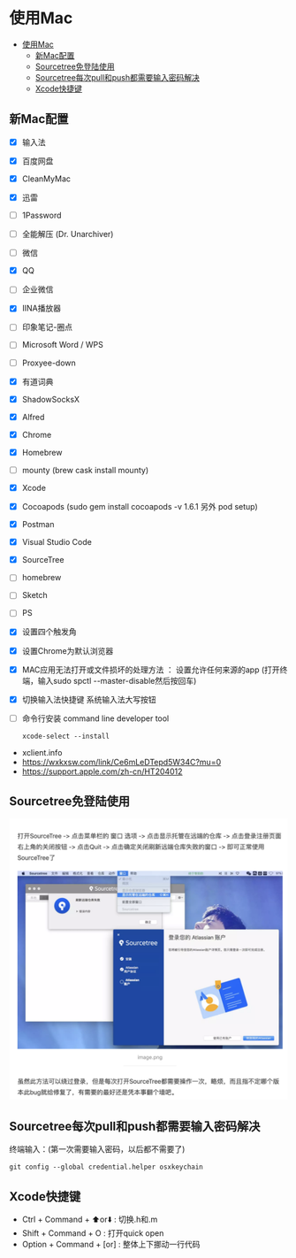 # 使用Mac
- [使用Mac](#%e4%bd%bf%e7%94%a8mac)
  - [新Mac配置](#%e6%96%b0mac%e9%85%8d%e7%bd%ae)
  - [Sourcetree免登陆使用](#sourcetree%e5%85%8d%e7%99%bb%e9%99%86%e4%bd%bf%e7%94%a8)
  - [Sourcetree每次pull和push都需要输入密码解决](#sourcetree%e6%af%8f%e6%ac%a1pull%e5%92%8cpush%e9%83%bd%e9%9c%80%e8%a6%81%e8%be%93%e5%85%a5%e5%af%86%e7%a0%81%e8%a7%a3%e5%86%b3)
  - [Xcode快捷键](#xcode%e5%bf%ab%e6%8d%b7%e9%94%ae)


## 新Mac配置

- [x] 输入法
- [x] 百度网盘
- [x] CleanMyMac
- [x] 迅雷
- [ ] 1Password
- [ ] 全能解压 (Dr. Unarchiver)
- [ ] 微信
- [x] QQ
- [ ] 企业微信
- [x] IINA播放器
- [ ] 印象笔记-圈点
- [ ] Microsoft Word / WPS
- [ ] Proxyee-down
- [x] 有道词典

- [x] ShadowSocksX

- [x] Alfred 
- [x] Chrome
- [x] Homebrew 
- [ ] mounty (brew cask install mounty)

- [x] Xcode
- [x] Cocoapods (sudo gem install cocoapods -v 1.6.1 另外 pod setup)
- [x] Postman
- [x] Visual Studio Code
- [x] SourceTree
- [ ] homebrew

- [ ] Sketch
- [ ] PS

- [x] 设置四个触发角
- [x] 设置Chrome为默认浏览器
- [x] MAC应用无法打开或文件损坏的处理方法 ： 设置允许任何来源的app  (打开终端，输入sudo spctl --master-disable然后按回车)
- [x] 切换输入法快捷键 系统输入法大写按钮



- [ ] 命令行安装 command line developer tool
    ```shell
    xcode-select --install
    ```


+ xclient.info
+ https://wxkxsw.com/link/Ce6mLeDTepd5W34C?mu=0
+ https://support.apple.com/zh-cn/HT204012
  
## Sourcetree免登陆使用

![sourcetree_withoutlogin](../src/imgs/sourcetree_withoutlogin.png)

## Sourcetree每次pull和push都需要输入密码解决

终端输入：(第一次需要输入密码，以后都不需要了)

```shell
git config --global credential.helper osxkeychain  
```

## Xcode快捷键

+ Ctrl + Command + ⬆️or⬇️ : 切换.h和.m
+ Shift + Command + O : 打开quick open  
+ Option + Command + [or] : 整体上下挪动一行代码
